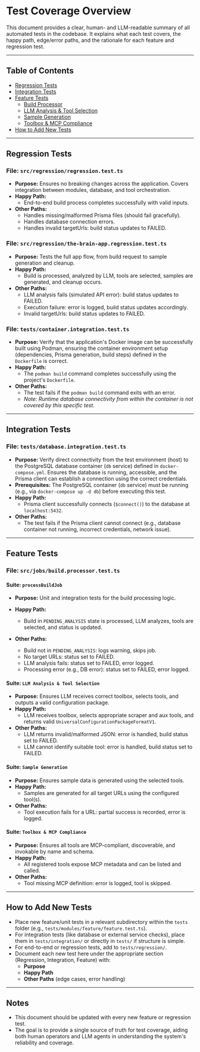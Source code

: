 <!--
This document is the single source of truth for the LLM coding assistant. The LLM should reference, update, and maintain this doc as the project evolves. All architectural, design, and implementation decisions should be reflected here.
-->

# Test Coverage Overview

This document provides a clear, human- and LLM-readable summary of all automated tests in the codebase. It explains what each test covers, the happy path, edge/error paths, and the rationale for each feature and regression test.

---

## Table of Contents
- [Regression Tests](#regression-tests)
- [Integration Tests](#integration-tests)
- [Feature Tests](#feature-tests)
  - [Build Processor](#build-processor)
  - [LLM Analysis & Tool Selection](#llm-analysis--tool-selection)
  - [Sample Generation](#sample-generation)
  - [Toolbox & MCP Compliance](#toolbox--mcp-compliance)
- [How to Add New Tests](#how-to-add-new-tests)

---

## Regression Tests

### File: `src/regression/regression.test.ts`
- **Purpose:** Ensures no breaking changes across the application. Covers integration between modules, database, and tool orchestration.
- **Happy Path:**
  - End-to-end build process completes successfully with valid inputs.
- **Other Paths:**
  - Handles missing/malformed Prisma files (should fail gracefully).
  - Handles database connection errors.
  - Handles invalid targetUrls: build status updates to FAILED.

### File: `src/regression/the-brain-app.regression.test.ts`
- **Purpose:** Tests the full app flow, from build request to sample generation and cleanup.
- **Happy Path:**
  - Build is processed, analyzed by LLM, tools are selected, samples are generated, and cleanup occurs.
- **Other Paths:**
  - LLM analysis fails (simulated API error): build status updates to FAILED.
  - Execution failure: error is logged, build status updates accordingly.
  - Invalid targetUrls: build status updates to FAILED.

### File: `tests/container.integration.test.ts`
- **Purpose:** Verify that the application's Docker image can be successfully built using Podman, ensuring the container environment setup (dependencies, Prisma generation, build steps) defined in the `Dockerfile` is correct.
- **Happy Path:**
  - The `podman build` command completes successfully using the project's `Dockerfile`.
- **Other Paths:**
  - The test fails if the `podman build` command exits with an error.
  - *Note: Runtime database connectivity from within the container is not covered by this specific test.*

---

## Integration Tests

### File: `tests/database.integration.test.ts`
- **Purpose:** Verify direct connectivity from the test environment (host) to the PostgreSQL database container (`db` service) defined in `docker-compose.yml`. Ensures the database is running, accessible, and the Prisma client can establish a connection using the correct credentials.
- **Prerequisites:** The PostgreSQL container (`db` service) must be running (e.g., via `docker-compose up -d db`) before executing this test.
- **Happy Path:**
  - Prisma client successfully connects (`$connect()`) to the database at `localhost:5432`.
- **Other Paths:**
  - The test fails if the Prisma client cannot connect (e.g., database container not running, incorrect credentials, network issue).

---

## Feature Tests

### File: `src/jobs/build.processor.test.ts`
#### Suite: `processBuildJob`
- **Purpose:** Unit and integration tests for the build processing logic.

- **Happy Path:**
  - Build in `PENDING_ANALYSIS` state is processed, LLM analyzes, tools are selected, and status is updated.

- **Other Paths:**
  - Build not in `PENDING_ANALYSIS`: logs warning, skips job.
  - No target URLs: status set to FAILED.
  - LLM analysis fails: status set to FAILED, error logged.
  - Processing error (e.g., DB error): status set to FAILED, error logged.

#### Suite: `LLM Analysis & Tool Selection`
- **Purpose:** Ensures LLM receives correct toolbox, selects tools, and outputs a valid configuration package.
- **Happy Path:**
  - LLM receives toolbox, selects appropriate scraper and aux tools, and returns valid `UniversalConfigurationPackageFormatV1`.
- **Other Paths:**
  - LLM returns invalid/malformed JSON: error is handled, build status set to FAILED.
  - LLM cannot identify suitable tool: error is handled, build status set to FAILED.

#### Suite: `Sample Generation`
- **Purpose:** Ensures sample data is generated using the selected tools.
- **Happy Path:**
  - Samples are generated for all target URLs using the configured tool(s).
- **Other Paths:**
  - Tool execution fails for a URL: partial success is recorded, error is logged.

#### Suite: `Toolbox & MCP Compliance`
- **Purpose:** Ensures all tools are MCP-compliant, discoverable, and invokable by name and schema.
- **Happy Path:**
  - All registered tools expose MCP metadata and can be listed and called.
- **Other Paths:**
  - Tool missing MCP definition: error is logged, tool is skipped.

---

## How to Add New Tests
- Place new feature/unit tests in a relevant subdirectory within the `tests` folder (e.g., `tests/modules/feature/feature.test.ts`).
- For integration tests (like database or external service checks), place them in `tests/integration/` or directly in `tests/` if structure is simple.
- For end-to-end or regression tests, add to `tests/regression/`.
- Document each new test here under the appropriate section (Regression, Integration, Feature) with:
  - **Purpose**
  - **Happy Path**
  - **Other Paths** (edge cases, error handling)

---

## Notes
- This document should be updated with every new feature or regression test.
- The goal is to provide a single source of truth for test coverage, aiding both human operators and LLM agents in understanding the system's reliability and coverage.
